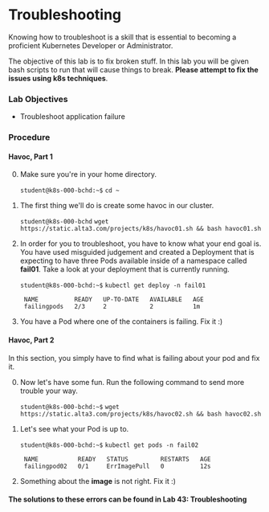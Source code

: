 # Troubleshooting

Knowing how to troubleshoot is a skill that is essential to becoming a proficient Kubernetes Developer or Administrator.

The objective of this lab is to fix broken stuff. In this lab you will be given bash scripts to run that will cause things to break. **Please attempt to fix the issues using k8s techniques**.

### Lab Objectives

- Troubleshoot application failure

### Procedure

#### Havoc, Part 1

0. Make sure you're in your home directory.

    `student@k8s-000-bchd:~$` `cd ~`

0. The first thing we'll do is create some havoc in our cluster. 

    `student@k8s-000-bchd` `wget https://static.alta3.com/projects/k8s/havoc01.sh && bash havoc01.sh`
    
0. In order for you to troubleshoot, you have to know what your end goal is. You have used misguided judgement and created a Deployment that is expecting to have three Pods available inside of a namespace called **fail01**. Take a look at your deployment that is currently running.

    `student@k8s-000-bchd:~$` `kubectl get deploy -n fail01`
    
        NAME          READY   UP-TO-DATE   AVAILABLE   AGE
        failingpods   2/3     2            2           1m
    
0. You have a Pod where one of the containers is failing. Fix it :)

   
  #### Havoc, Part 2
  
  In this section, you simply have to find what is failing about your pod and fix it.
  
0. Now let's have some fun. Run the following command to send more trouble your way.

    `student@k8s-000-bchd:~$` `wget https://static.alta3.com/projects/k8s/havoc02.sh && bash havoc02.sh`

0. Let's see what your Pod is up to.

    `student@k8s-000-bchd:~$` `kubectl get pods -n fail02`

        NAME           READY   STATUS         RESTARTS   AGE
        failingpod02   0/1     ErrImagePull   0          12s
    
    
0. Something about the **image** is not right. Fix it :)

#### The solutions to these errors can be found in Lab 43: Troubleshooting
